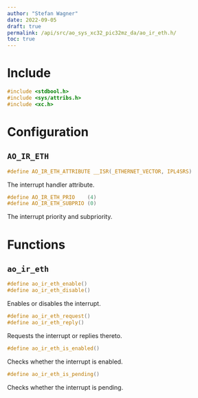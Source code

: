 ```yaml
---
author: "Stefan Wagner"
date: 2022-09-05
draft: true
permalink: /api/src/ao_sys_xc32_pic32mz_da/ao_ir_eth.h/
toc: true
---
```


# Include

```c
#include <stdbool.h>
#include <sys/attribs.h>
#include <xc.h>
```

# Configuration

## `AO_IR_ETH`

```c
#define AO_IR_ETH_ATTRIBUTE __ISR(_ETHERNET_VECTOR, IPL4SRS)
```

The interrupt handler attribute.

```c
#define AO_IR_ETH_PRIO    (4)
#define AO_IR_ETH_SUBPRIO (0)
```

The interrupt priority and subpriority.

# Functions

## `ao_ir_eth`

```c
#define ao_ir_eth_enable()
#define ao_ir_eth_disable()
```

Enables or disables the interrupt.

```c
#define ao_ir_eth_request()
#define ao_ir_eth_reply()
```

Requests the interrupt or replies thereto.

```c
#define ao_ir_eth_is_enabled()
```

Checks whether the interrupt is enabled.

```c
#define ao_ir_eth_is_pending()
```

Checks whether the interrupt is pending.
